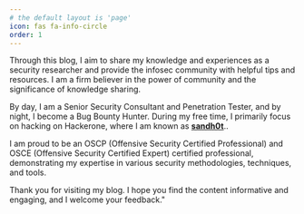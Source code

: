 ```yaml
---
# the default layout is 'page'
icon: fas fa-info-circle
order: 1
---
```


Through this blog, I aim to share my knowledge and experiences as a security researcher and provide the infosec community with helpful tips and resources. I am a firm believer in the power of community and the significance of knowledge sharing.

By day, I am a Senior Security Consultant and Penetration Tester, and by night, I become a Bug Bounty Hunter. During my free time, I primarily focus on hacking on Hackerone, where I am known as [**sandh0t**](https://hackerone.com/sandh0t)..

I am proud to be an OSCP (Offensive Security Certified Professional) and OSCE (Offensive Security Certified Expert) certified professional, demonstrating my expertise in various security methodologies, techniques, and tools.

Thank you for visiting my blog. I hope you find the content informative and engaging, and I welcome your feedback."
